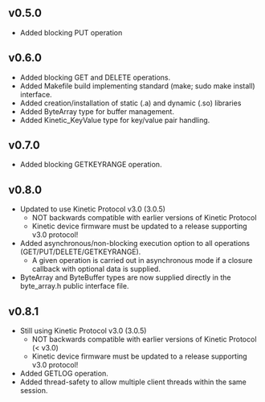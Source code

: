 v0.5.0
------
* Added blocking PUT operation

v0.6.0
------
* Added blocking GET and DELETE operations.
* Added Makefile build implementing standard (make; sudo make install) interface.
* Added creation/installation of static (.a) and dynamic (.so) libraries
* Added ByteArray type for buffer management.
* Added Kinetic_KeyValue type for key/value pair handling.

v0.7.0
------
* Added blocking GETKEYRANGE operation.

v0.8.0
------
* Updated to use Kinetic Protocol v3.0 (3.0.5)
    * NOT backwards compatible with earlier versions of Kinetic Protocol
    * Kinetic device firmware must be updated to a release supporting v3.0 protocol!
* Added asynchronous/non-blocking execution option to all operations (GET/PUT/DELETE/GETKEYRANGE).
    * A given operation is carried out in asynchronous mode if a closure callback with optional data is supplied.
* ByteArray and ByteBuffer types are now supplied directly in the byte_array.h public interface file.

v0.8.1
------
* Still using Kinetic Protocol v3.0 (3.0.5)
    * NOT backwards compatible with earlier versions of Kinetic Protocol (< v3.0)
    * Kinetic device firmware must be updated to a release supporting v3.0 protocol!
* Added GETLOG operation.
* Added thread-safety to allow multiple client threads within the same session.
